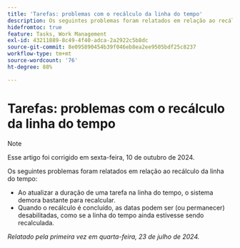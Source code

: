 ```yaml
---
title: 'Tarefas: problemas com o recálculo da linha do tempo'
description: Os seguintes problemas foram relatados em relação ao recálculo do cronograma.
hidefromtoc: true
feature: Tasks, Work Management
exl-id: 43211889-8c49-4f40-adca-2a2922c5b8dc
source-git-commit: 8e095890454b39f046eb8ea2ee9505bdf25c8237
workflow-type: tm+mt
source-wordcount: '76'
ht-degree: 88%

---
```


# Tarefas: problemas com o recálculo da linha do tempo

>[!NOTE]
>
>Esse artigo foi corrigido em sexta-feira, 10 de outubro de 2024.

Os seguintes problemas foram relatados em relação ao recálculo da linha do tempo:

* Ao atualizar a duração de uma tarefa na linha do tempo, o sistema demora bastante para recalcular.
* Quando o recálculo é concluído, as datas podem ser (ou permanecer) desabilitadas, como se a linha do tempo ainda estivesse sendo recalculada.

_Relatado pela primeira vez em quarta-feira, 23 de julho de 2024._
